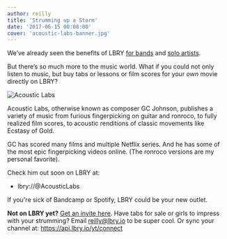 ```yaml
---
author: reilly
title: 'Strumming up a Storm'
date: '2017-06-15 00:08:00'
cover: 'acoustic-labs-banner.jpg'
---
```

We’ve already seen the benefits of LBRY [for bands](https://lbry.io/news/matt-sokol) and [solo artists](https://lbry.io/news/whoiscapital).
 
But there’s so much more to the music world. What if you could not only listen to music, but buy tabs or lessons or film scores for your *own* movie directly on LBRY?
 
![Acoustic Labs](/img/news/acoustic-labs-inline.jpg)
 
Acoustic Labs, otherwise known as composer GC Johnson, publishes a variety of music from furious fingerpicking on guitar and ronroco, to fully realized film scores, to acoustic renditions of classic movements like Ecstasy of Gold.
 
GC has scored many films and multiple Netflix series. And he has some of the most epic fingerpicking videos online. (The ronroco versions are my personal favorite).

Check him out soon on LBRY at: 
- lbry://@AcousticLabs

If you're sick of Bandcamp or Spotify, LBRY could be your new outlet.

**Not on LBRY yet?** [Get an invite here](https://lbry.io/get). Have tabs for sale or girls to impress with your strumming? Email reilly@lbry.io to be super cool. Or sync your channel at: https://api.lbry.io/yt/connect
